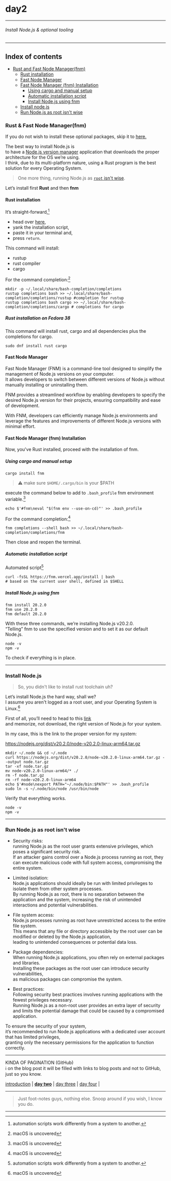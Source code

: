 # day2

___

###### Install Node.js & optional tooling

___

## Index of contents

- [Rust and Fast Node Manager(fnm)](#rust--fast-node-managerfnm)
  - [Rust installation](#rust-installation)
  - [Fast Node Manager](#fast-node-manager)
  - [Fast Node Manager (fnm) Installation](#fast-node-manager-fnm-installation)
    - [Using cargo and manual setup](#using-cargo-and-manual-setup)
    - [Automatic installation script](#automatic-installation-script)
    - [Install Node.js using fnm]()
  - [Install node.js](#install-nodejs)
  - [Run Node.js as root isn't wise](#run-nodejs-as-root-isnt-wise)


### Rust & Fast Node Manager(fnm)

If you do not wish to install these optional packages, skip it to [here.](#install-nodejs)

The best way to install Node.js is  
to have a <u>Node.js version manager</u> application that downloads the proper architecture for the OS we’re using.  
I think, due to its multi-platform nature, using a Rust program is the best solution for every Operating System.  

> One more thing, running Node.js as [`root` isn't wise](#run-nodejs-as-root-isnt-wise).

Let’s install first **Rust** and then **fnm**

#### Rust installation

It’s straight-forward,[^2]  
- head over [here](https://www.rust-lang.org/tools/install),  
- yank the installation script,
- paste it in your terminal and,
- press `return`.

This command will install:

- rustup
- rust compiler
- cargo

For the command completion:[^1]

```shell
mkdir -p ~/.local/share/bash-completion/completions
rustup completions bash >> ~/.local/share/bash-completion/completions/rustup #completion for rustup
rustup completions bash cargo >> ~/.local/share/bash-completion/completions/cargo # completions for cargo
```

##### Rust installation on Fedora 38

This command will install rust, cargo and all dependencies plus the completions for cargo.

```shell
sudo dnf install rust cargo
```

#### Fast Node Manager

Fast Node Manager (FNM) is a command-line tool designed to simplify the management of Node.js versions on your computer.  
It allows developers to switch between different versions of Node.js without manually installing or uninstalling them.

FNM provides a streamlined workflow by enabling developers to specify the desired Node.js version for their projects,
ensuring compatibility and ease of development.

With FNM, developers can efficiently manage Node.js environments
and leverage the features and improvements of different Node.js versions with minimal effort.

#### Fast Node Manager (fnm) Installation

Now, you've Rust installed, proceed with the installation of fnm.

##### Using cargo and manual setup

```shell
cargo install fnm
```

> ⚠ make sure `$HOME/.cargo/bin` is your $PATH

execute the command below to add to `.bash_profile` fnm environment variable.[^1]

```shell
echo $'#fnm\neval "$(fnm env --use-on-cd)"' >> .bash_profile
```

For the command completion:[^1]

```shell
fnm completions --shell bash >> ~/.local/share/bash-completion/completions/fnm
```

Then close and reopen the terminal. 

##### Automatic installation script

Automated script[^2]

```shell
curl -fsSL https://fnm.vercel.app/install | bash
# based on the current user shell, defined in $SHELL
```

##### Install Node.js using fnm

```shell
fnm install 20.2.0
fnm use 20.2.0
fnm default 20.2.0 
```

With these three commands, we’re installing Node.js v20.2.0.  
“Telling” fnm to use the specified version and to set it as our default Node.js.

```shell
node -v
npm -v
```

To check if everything is in place.

___

### Install Node.js

> So, you didn't like to install rust toolchain uh?

Let’s install Node.js the hard way, shall we?  
I assume you aren't logged as a root user, and your Operating System is Linux.[^1]

First of all, you’ll need to head to this [link](https://nodejs.org/dist/v20.2.0/)  
and memorize, not download, the right version of Node.js for your system.

In my case, this is the link to the proper version for my system:

https://nodejs.org/dist/v20.2.0/node-v20.2.0-linux-arm64.tar.gz

```shell
mkdir ~/.node && cd ~/.node
curl https://nodejs.org/dist/v20.2.0/node-v20.2.0-linux-arm64.tar.gz --output node.tar.gz
tar -xf node.tar.gz
mv node-v20.2.0-linux-arm64/* ./
rm -f node.tar.gz
rm -rf node-v20.2.0-linux-arm64
echo $'#node\nexport PATH="~/.node/bin:$PATH"' >> .bash_profile 
sudo ln -s ~/.node/bin/node /usr/bin/node
```

Verify that everything works.

```shell
node -v
npm -v
```

___

### Run Node.js as root isn't wise

- Security risks:  
  running Node.js as the root user grants extensive privileges, which poses a significant security risk.  
  If an attacker gains control over a Node.js process running as root, 
  they can execute malicious code with full system access, compromising the entire system.

- Limited isolation:  
  Node.js applications should ideally be run with limited privileges to isolate them from other system processes.  
  By running Node.js as root, there is no separation between the application and the system,
  increasing the risk of unintended interactions and potential vulnerabilities.

- File system access:  
  Node.js processes running as root have unrestricted access to the entire file system.  
  This means
  that any file or directory accessible by the root user can be modified or deleted by the Node.js application,  
  leading to unintended consequences or potential data loss.

- Package dependencies:  
  When running Node.js applications, you often rely on external packages and libraries.  
  Installing these packages as the root user can introduce security vulnerabilities,  
  as malicious packages can compromise the system.

- Best practices:  
  Following security best practices involves running applications with the fewest privileges necessary.  
  Running Node.js as a non-root user provides an extra layer of security  
  and limits the potential damage that could be caused by a compromised application.

To ensure the security of your system,  
it’s recommended to run Node.js applications with a dedicated user account that has limited privileges,  
granting only the necessary permissions for the application to function correctly.

___

KINDA OF PAGINATION (GitHub)  
ℹ on the blog post it will be filled with links to blog posts and not to GitHub, just so you know.

[introduction](https://github.com/ominesledlooopp/typescript-function-overloading#readme/)
| **[day two](https://github.com/ominesledlooopp/typescript-function-overloading/blob/main/pages/day2.md)**
| [day three](https://github.com/ominesledlooopp/typescript-function-overloading/blob/main/pages/day3.md)
| [day four](https://github.com/ominesledlooopp/typescript-function-overloading/blob/main/pages/day4.md)
| []()

___

>Just foot-notes guys, nothing else. Snoop around if you wish, I know you do.

[^1]: macOS is uncovered
[^2]: automation scripts work differently from a system to another.

___